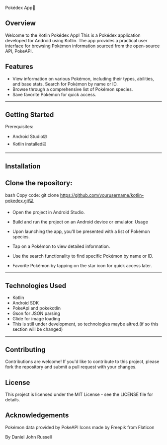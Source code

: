 
Pokédex App🚀


Overview
--------------------
Welcome to the Kotlin Pokédex App! This is a Pokédex application developed for Android using Kotlin. The app provides a practical user interface for browsing Pokémon information sourced from the open-source API, PokeAPI.


Features
----------------------------------------------------------------------------------------------------------------------------

* View information on various Pokémon, including their types, abilities, and base stats.
  Search for Pokémon by name or ID.
* Browse through a comprehensive list of Pokémon species.
* Save favorite Pokémon for quick access.
-----------------------------------------------------------------------------------------------------------------------------
  
 Getting Started
---------------------------------------------------------------------------------------------------------------------------- 

  Prerequisites:
  * Android Studio☑️
  * Kotlin installed☑️
----------------------------------------------------------------------------------------------------------------------------    

  Installation
--------------------------------------------------------------------------------------------------------------------------------
Clone the repository:
----------------------------------------------------------------------------------------------------------------------------
bash
Copy code:
git clone https://github.com/yourusername/kotlin-pokedex.git💻
 
* Open the project in Android Studio.

* Build and run the project on an Android device or emulator.
  Usage
* Upon launching the app, you'll be presented with a list of Pokémon species.
* Tap on a Pokémon to view detailed information.
* Use the search functionality to find specific Pokémon by name or ID.
* Favorite Pokémon by tapping on the star icon for quick access later.
----------------------------------------------------------------------------------------------------------------------------
  Technologies Used
----------------------------------------------------------------------------------------------------------------------------

* Kotlin
* Android SDK
* PokeApi and pokekotlin
* Gson for JSON parsing
* Glide for image loading
* This is still under development, so technologies maybe altred.(if so this section will be changed)

----------------------------------------------------------------------------------------------------------------------------
  
  Contributing
----------------------------------------------------------------------------------------------------------------------------

Contributions are welcome! If you'd like to contribute to this project, please fork the repository and submit a pull request with your changes.

License
----------------------------------------------------------------------------------------------------------------------------

This project is licensed under the MIT License - see the LICENSE file for details.

Acknowledgements
----------------------------------------------------------------------------------------------------------------------------

Pokémon data provided by PokeAPI
Icons made by Freepik from Flaticon

By Daniel John Russell
